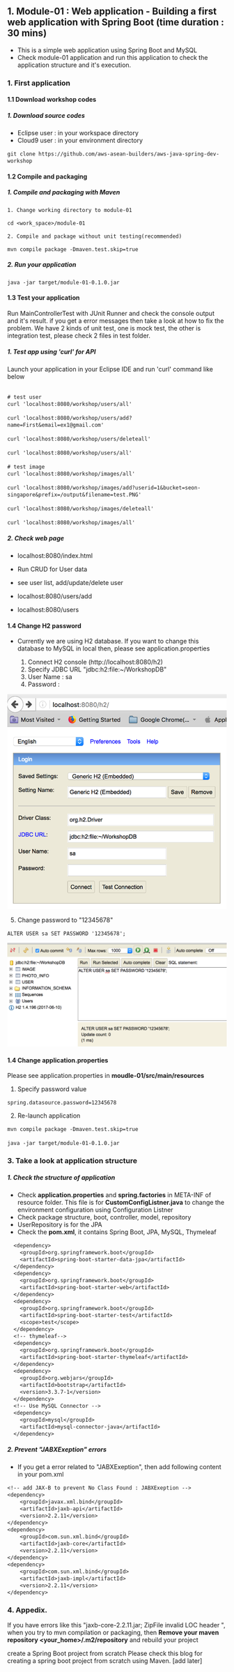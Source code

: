 ## 1. Module-01 :  Web application - Building a first web application with Spring Boot (time duration : 30 mins)
- This is a simple web application using Spring Boot and MySQL
- Check module-01 application and run this application to check the application structure and it's execution.


### 1. First application

#### 1.1 Download workshop codes

##### 1. Download source codes 
- Eclipse user : in your workspace directory
- Cloud9 user : in your environment directory

```
git clone https://github.com/aws-asean-builders/aws-java-spring-dev-workshop
```


#### 1.2 Compile and packaging

##### 1. Compile and packaging with Maven

	1. Change working directory to module-01
	
```
cd <work_space>/module-01
```

	2. Compile and package without unit testing(recommended)

```
mvn compile package -Dmaven.test.skip=true

```
	
##### 2. Run your application 
	
```
java -jar target/module-01-0.1.0.jar
```

#### 1.3  Test your application
Run MainControllerTest with JUnit Runner and check the console output and it's result. if you get a error messages then take a look at how to fix the problem.
We have 2 kinds of unit test, one is mock test, the other is integration test, please check 2 files in test folder.


##### 1. Test app using 'curl' for API
Launch your application in your Eclipse IDE and run 'curl' command like below

```

# test user
curl 'localhost:8080/workshop/users/all'

curl 'localhost:8080/workshop/users/add?name=First&email=ex1@gmail.com'

curl 'localhost:8080/workshop/users/deleteall'

curl 'localhost:8080/workshop/users/all'

# test image
curl 'localhost:8080/workshop/images/all'

curl 'localhost:8080/workshop/images/add?userid=1&bucket=seon-singapore&prefix=/output&filename=test.PNG'

curl 'localhost:8080/workshop/images/deleteall'

curl 'localhost:8080/workshop/images/all'

```

##### 2. Check web page
- localhost:8080/index.html
- Run CRUD for User data
- see user list, add/update/delete user

- localhost:8080/users/add
- localhost:8080/users



#### 1.4 Change H2 password
- Currently we are using H2 database. If you want to change this database to MySQL in local then, please see application.properties

	1. Connect H2 console (http://localhost:8080/h2)
	2. Specify JDBC URL "jdbc:h2:file:~/WorkshopDB"
	3. User Name : sa
	4. Password :  <none>

![H2 database](./images/module-01/06.png)

5. Change password to "12345678"

```
ALTER USER sa SET PASSWORD '12345678';
```
![H2 database](./images/module-01/07.png)


#### 1.4 Change application.properties

Please see application.properties in **moudle-01/src/main/resources**

1. Specify password value

``` 
spring.datasource.password=12345678
```
2. Re-launch application

```
mvn compile package -Dmaven.test.skip=true

java -jar target/module-01-0.1.0.jar

```


### 3. Take a look at application structure

##### 1. Check the structure of application
- Check **application.properties** and **spring.factories** in META-INF of resource folder. This file is for **CustomConfigListner.java** to change the environment configuration using Configuration Listner
- Check package structure, boot, controller, model, repository
- UserRepository is for the JPA 
- Check the **pom.xml**, it contains Spring Boot, JPA, MySQL, Thymeleaf

```
  <dependency>
    <groupId>org.springframework.boot</groupId>
    <artifactId>spring-boot-starter-data-jpa</artifactId>
  </dependency>    
  <dependency>
    <groupId>org.springframework.boot</groupId>
    <artifactId>spring-boot-starter-web</artifactId>
  </dependency>
  <dependency>
    <groupId>org.springframework.boot</groupId>
    <artifactId>spring-boot-starter-test</artifactId>
    <scope>test</scope>
  </dependency>
  <!-- thymeleaf-->  
  <dependency>
    <groupId>org.springframework.boot</groupId>
    <artifactId>spring-boot-starter-thymeleaf</artifactId>
  </dependency>     
  <dependency>
    <groupId>org.webjars</groupId>
    <artifactId>bootstrap</artifactId>
    <version>3.3.7-1</version>
  </dependency>			    		     
  <!-- Use MySQL Connector -->
  <dependency>
    <groupId>mysql</groupId>
    <artifactId>mysql-connector-java</artifactId>
  </dependency> 
 ```

##### 2. Prevent "JABXExeption" errors

- If you get a error related to "JABXExeption", then add following content in your pom.xml

```
<!-- add JAX-B to prevent No Class Found : JABXExeption -->
<dependency>
    <groupId>javax.xml.bind</groupId>
    <artifactId>jaxb-api</artifactId>
    <version>2.2.11</version>
</dependency>
<dependency>
    <groupId>com.sun.xml.bind</groupId>
    <artifactId>jaxb-core</artifactId>
    <version>2.2.11</version>
</dependency>
<dependency>
    <groupId>com.sun.xml.bind</groupId>
    <artifactId>jaxb-impl</artifactId>
    <version>2.2.11</version>
</dependency>    		
```


### 4. Appedix. 
If you have errors like this "jaxb-core-2.2.11.jar; ZipFile invalid LOC header ", when you try to mvn compilation or packaging, 
then 
**Remove your maven repository <your_home>/.m2/repository** 
and rebuild your project

create a Spring Boot project from scratch
Please check this blog for creating a spring boot project from scratch using Maven. 
[add later]

	 
